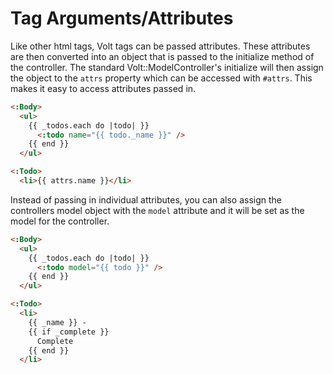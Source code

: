 # Tag Arguments/Attributes

Like other html tags, Volt tags can be passed attributes.  These attributes are then converted into an object that is passed  to the initialize method of the controller.  The standard Volt::ModelController's initialize will then assign the object to the ```attrs``` property which can be accessed with ```#attrs```.  This makes it easy to access attributes passed in.

```html
<:Body>
  <ul>
    {{ _todos.each do |todo| }}
      <:todo name="{{ todo._name }}" />
    {{ end }}
  </ul>

<:Todo>
  <li>{{ attrs.name }}</li>
```

Instead of passing in individual attributes, you can also assign the controllers model object with the ```model``` attribute and it will be set as the model for the controller.

```html
<:Body>
  <ul>
    {{ _todos.each do |todo| }}
      <:todo model="{{ todo }}" />
    {{ end }}
  </ul>

<:Todo>
  <li>
    {{ _name }} -
    {{ if _complete }}
      Complete
    {{ end }}
  </li>
```
